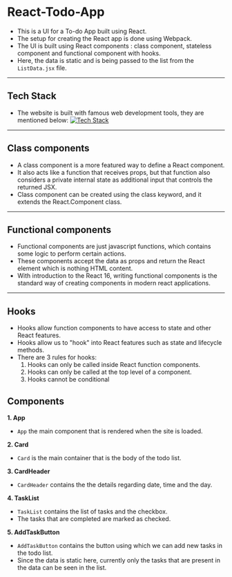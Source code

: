 # React-Todo-App
- This is a UI for a To-do App built using React.
- The setup for creating the React app is done using Webpack.
- The UI is built using React components :  class component, stateless component and functional component with hooks.
- Here, the data is static and is being passed to the list from the `ListData.jsx` file.

**********

## Tech Stack

- The website is built with famous web development tools, they are mentioned below:
  [![Tech Stack](https://skillicons.dev/icons?i=html,css,js,react,webpack,bootstrap,vscode,git,github)](https://skillicons.dev)

**********  

## Class components
- A class component is a more featured way to define a React component. 
- It also acts like a function that receives props, but that function also considers a private internal state as additional input that controls the returned JSX.
- Class component can be created using the class keyword, and it extends the React.Component class.

**********

## Functional components
- Functional components are just javascript functions, which contains some logic to perform certain actions. 
- These components accept the data as props and return the React element which is nothing HTML content. 
- With introduction to the React 16, writing functional components is the standard way of creating components in modern react applications.

**********

## Hooks
- Hooks allow function components to have access to state and other React features.
- Hooks allow us to "hook" into React features such as state and lifecycle methods.
- There are 3 rules for hooks:
    1. Hooks can only be called inside React function components.
    2. Hooks can only be called at the top level of a component.
    3. Hooks cannot be conditional

## Components
**1. App**
- `App` the main component that is rendered when the site is loaded.

**2. Card**
- `Card` is the main container that is the body of the todo list.

**3. CardHeader**
- `CardHeader` contains the the details regarding date, time and the day.

**4. TaskList**
- `TaskList` contains the list of tasks and the checkbox.
- The tasks that are completed are marked as checked.

**5. AddTaskButton**
- `AddTaskButton` contains the button using which we can add new tasks in the todo list.
- Since the data is static here, currently only the tasks that are present in the data can be seen in the list.


